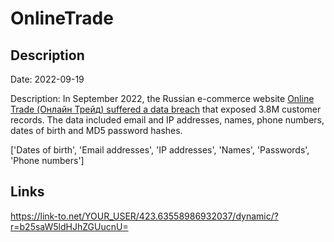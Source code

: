 # OnlineTrade

## Description

Date: 2022-09-19

Description:
In September 2022, the Russian e-commerce website <a href="https://xakep.ru/2022/09/21/new-leaks/" target="_blank" rel="noopener">Online Trade (Онлайн Трейд) suffered a data breach</a> that exposed 3.8M customer records. The data included email and IP addresses, names, phone numbers, dates of birth and MD5 password hashes.


['Dates of birth', 'Email addresses', 'IP addresses', 'Names', 'Passwords', 'Phone numbers']

## Links

https://link-to.net/YOUR_USER/423.63558986932037/dynamic/?r=b25saW5ldHJhZGUucnU=